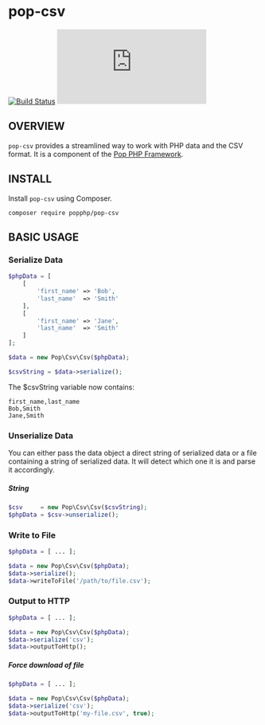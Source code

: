 pop-csv
=======

[![Build Status](https://travis-ci.org/popphp/pop-csv.svg?branch=master)](https://travis-ci.org/popphp/pop-csv)
[![Coverage Status](http://cc.popphp.org/coverage.php?comp=pop-csv)](http://cc.popphp.org/pop-csv/)


OVERVIEW
--------
`pop-csv` provides a streamlined way to work with PHP data and the CSV format.
It is a component of the [Pop PHP Framework](http://www.popphp.org/).

INSTALL
-------

Install `pop-csv` using Composer.

    composer require popphp/pop-csv

BASIC USAGE
-----------

### Serialize Data

```php
$phpData = [
    [
        'first_name' => 'Bob',
        'last_name'  => 'Smith'
    ],
    [
        'first_name' => 'Jane',
        'last_name'  => 'Smith'
    ]
];

$data = new Pop\Csv\Csv($phpData);

$csvString = $data->serialize();
```

The $csvString variable now contains:

    first_name,last_name
    Bob,Smith
    Jane,Smith

### Unserialize Data

You can either pass the data object a direct string of serialized data or a file containing a string of
serialized data. It will detect which one it is and parse it accordingly.

##### String

```php
$csv     = new Pop\Csv\Csv($csvString);
$phpData = $csv->unserialize();
```

### Write to File

```php
$phpData = [ ... ];

$data = new Pop\Csv\Csv($phpData);
$data->serialize();
$data->writeToFile('/path/to/file.csv');
```

### Output to HTTP

```php
$phpData = [ ... ];

$data = new Pop\Csv\Csv($phpData);
$data->serialize('csv');
$data->outputToHttp();
```

##### Force download of file

```php
$phpData = [ ... ];

$data = new Pop\Csv\Csv($phpData);
$data->serialize('csv');
$data->outputToHttp('my-file.csv', true);
```

